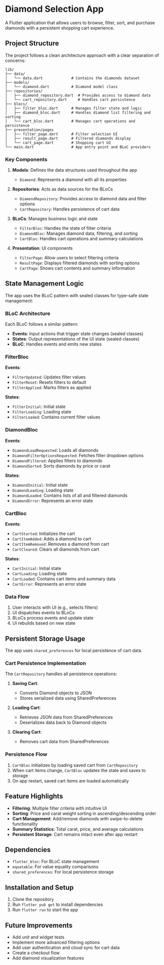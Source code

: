 # Diamond Selection App

A Flutter application that allows users to browse, filter, sort, and purchase diamonds with a persistent shopping cart experience.

## Project Structure

The project follows a clean architecture approach with a clear separation of concerns:

```
lib/
├── data/
│   └── data.dart             # Contains the diamonds dataset
├── models/
│   └── diamond.dart          # Diamond model class
├── repositories/
│   ├── diamond_repository.dart  # Provides access to diamond data
│   └── cart_repository.dart     # Handles cart persistence
├── blocs/
│   ├── filter_bloc.dart      # Manages filter state and logic
│   ├── diamond_bloc.dart     # Handles diamond list filtering and sorting
│   └── cart_bloc.dart        # Manages cart operations and persistence
├── presentation/pages
│   ├── filter_page.dart      # Filter selection UI
│   ├── result_page.dart      # Filtered diamonds display
│   └── cart_page.dart        # Shopping cart UI
└── main.dart                 # App entry point and BLoC providers
```

### Key Components

1. **Models**: Defines the data structures used throughout the app
    - `Diamond`: Represents a diamond with all its properties

2. **Repositories**: Acts as data sources for the BLoCs
    - `DiamondRepository`: Provides access to diamond data and filter options
    - `CartRepository`: Handles persistence of cart data

3. **BLoCs**: Manages business logic and state
    - `FilterBloc`: Handles the state of filter criteria
    - `DiamondBloc`: Manages diamond data, filtering, and sorting
    - `CartBloc`: Handles cart operations and summary calculations

4. **Presentation**: UI components
    - `FilterPage`: Allow users to select filtering criteria
    - `ResultPage`: Displays filtered diamonds with sorting options
    - `CartPage`: Shows cart contents and summary information

## State Management Logic

The app uses the BLoC pattern with sealed classes for type-safe state management:

### BLoC Architecture

Each BLoC follows a similar pattern:
- **Events**: Input actions that trigger state changes (sealed classes)
- **States**: Output representations of the UI state (sealed classes)
- **BLoC**: Handles events and emits new states

### FilterBloc

**Events**:
- `FilterUpdated`: Updates filter values
- `FilterReset`: Resets filters to default
- `FilterApplied`: Marks filters as applied

**States**:
- `FilterInitial`: Initial state
- `FilterLoading`: Loading state
- `FilterLoaded`: Contains current filter values

### DiamondBloc

**Events**:
- `DiamondLoadRequested`: Loads all diamonds
- `DiamondFilterOptionsRequested`: Fetches filter dropdown options
- `DiamondFiltered`: Applies filters to diamonds
- `DiamondSorted`: Sorts diamonds by price or carat

**States**:
- `DiamondInitial`: Initial state
- `DiamondLoading`: Loading state
- `DiamondLoaded`: Contains lists of all and filtered diamonds
- `DiamondError`: Represents an error state

### CartBloc

**Events**:
- `CartStarted`: Initializes the cart
- `CartItemAdded`: Adds a diamond to cart
- `CartItemRemoved`: Removes a diamond from cart
- `CartCleared`: Clears all diamonds from cart

**States**:
- `CartInitial`: Initial state
- `CartLoading`: Loading state
- `CartLoaded`: Contains cart items and summary data
- `CartError`: Represents an error state

### Data Flow

1. User interacts with UI (e.g., selects filters)
2. UI dispatches events to BLoCs
3. BLoCs process events and update state
4. UI rebuilds based on new state

## Persistent Storage Usage

The app uses `shared_preferences` for local persistence of cart data.

### Cart Persistence Implementation

The `CartRepository` handles all persistence operations:

1. **Saving Cart**:
    - Converts Diamond objects to JSON
    - Stores serialized data using SharedPreferences

2. **Loading Cart**:
    - Retrieves JSON data from SharedPreferences
    - Deserializes data back to Diamond objects

3. **Clearing Cart**:
    - Removes cart data from SharedPreferences

### Persistence Flow

1. `CartBloc` initializes by loading saved cart from `CartRepository`
2. When cart items change, `CartBloc` updates the state and saves to storage
3. On app restart, saved cart items are loaded automatically

## Feature Highlights

- **Filtering**: Multiple filter criteria with intuitive UI
- **Sorting**: Price and carat weight sorting in ascending/descending order
- **Cart Management**: Add/remove diamonds with swipe-to-delete functionality
- **Summary Statistics**: Total carat, price, and average calculations
- **Persistent Storage**: Cart remains intact even after app restart

## Dependencies

- `flutter_bloc`: For BLoC state management
- `equatable`: For value equality comparisons
- `shared_preferences`: For local persistence storage

## Installation and Setup

1. Clone the repository
2. Run `flutter pub get` to install dependencies
3. Run `flutter run` to start the app

## Future Improvements

- Add unit and widget tests
- Implement more advanced filtering options
- Add user authentication and cloud sync for cart data
- Create a checkout flow
- Add diamond visualization features